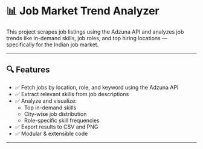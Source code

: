 # 📊 Job Market Trend Analyzer

This project scrapes job listings using the Adzuna API and analyzes job trends like in-demand skills, job roles, and top hiring locations — specifically for the Indian job market.

---

## 🔍 Features

- ✅ Fetch jobs by location, role, and keyword using the Adzuna API  
- ✅ Extract relevant skills from job descriptions  
- ✅ Analyze and visualize:
  - Top in-demand skills  
  - City-wise job distribution  
  - Role-specific skill frequencies  
- ✅ Export results to CSV and PNG  
- ✅ Modular & extensible code

---